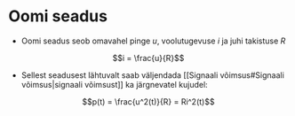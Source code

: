 
# Oomi seadus
- Oomi seadus seob omavahel pinge $u$, voolutugevuse $i$ ja juhi takistuse $R$

$$i = \frac{u}{R}$$

- Sellest seadusest lähtuvalt saab väljendada [[Signaali võimsus#Signaali võimsus|signaali võimsust]] ka järgnevatel kujudel:

$$p(t) = \frac{u^2(t)}{R} = Ri^2(t)$$